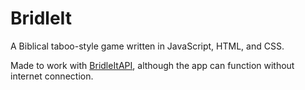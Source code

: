 # BridleIt
A Biblical taboo-style game written in JavaScript, HTML, and CSS.

Made to work with [BridleItAPI](https://github.com/lukeclopez/BridleItAPI), although the app can function without internet connection.

